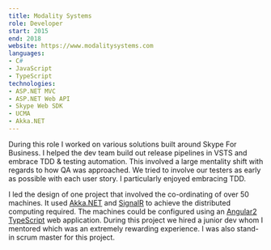 ```yaml
---
title: Modality Systems
role: Developer
start: 2015
end: 2018
website: https://www.modalitysystems.com
languages:
- C#
- JavaScript
- TypeScript
technologies:
- ASP.NET MVC
- ASP.NET Web API
- Skype Web SDK
- UCMA
- Akka.NET
---
```

During this role I worked on various solutions built around Skype For Business. I helped the dev team build out release pipelines in VSTS and embrace TDD & testing automation. This involved a large mentality shift with regards to how QA was approached. We tried to involve our testers as early as possible with each user story. I particularly enjoyed embracing TDD.

I led the design of one project that involved the co-ordinating of over 50 machines. It used [Akka.NET][akka] and [SignalR][signal r] to achieve the distributed computing required. The machines could be configured using an [Angular2][angular2] [TypeScript][typeScript] web application. During this project we hired a junior dev whom I mentored which was an extremely rewarding experience. I was also stand-in scrum master for this project.

[angular2]: https://angular.io
[akka]: http://getakka.net
[signal r]: https://www.asp.net/signalr
[typescript]: https://www.typescriptlang.org
